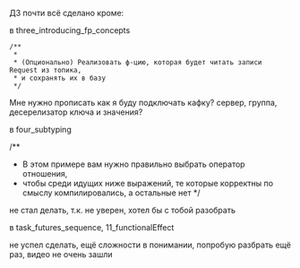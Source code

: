 ДЗ почти всё сделано кроме:

в three_introducing_fp_concepts

    /**
     *
     * (Опционально) Реализовать ф-цию, которая будет читать записи Request из топика,
     * и сохранять их в базу
     */

Мне нужно прописать как я буду подключать кафку? сервер, группа, десерелизатор ключа и значения?


в four_subtyping

  /**
   * В этом примере вам нужно правильно выбрать оператор отношения,
   * чтобы среди идущих ниже выражений, те которые корректны по смыслу компилировались, а остальные нет
   */

не стал делать, т.к. не уверен, хотел бы с тобой разобрать


в task_futures_sequence, 11_functionalEffect

не успел сделать, ещё сложности в понимании, попробую разбрать ещё раз, видео не очень зашли
